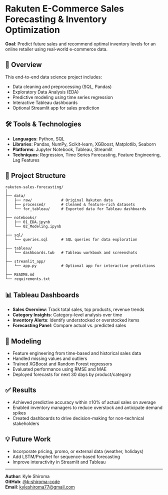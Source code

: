 # Rakuten E-Commerce Sales Forecasting & Inventory Optimization

**Goal**: Predict future sales and recommend optimal inventory levels for an online retailer using real-world e-commerce data.

## 🚀 Overview

This end-to-end data science project includes:
- Data cleaning and preprocessing (SQL, Pandas)
- Exploratory Data Analysis (EDA)
- Predictive modeling using time series regression
- Interactive Tableau dashboards
- Optional Streamlit app for sales prediction

## 🛠️ Tools & Technologies
- **Languages**: Python, SQL
- **Libraries**: Pandas, NumPy, Scikit-learn, XGBoost, Matplotlib, Seaborn
- **Platforms**: Jupyter Notebook, Tableau, Streamlit
- **Techniques**: Regression, Time Series Forecasting, Feature Engineering, Lag Features

## 🧩 Project Structure

```
rakuten-sales-forecasting/
│
├── data/
│   ├── raw/             # Original Rakuten data
│   ├── processed/       # Cleaned & feature-rich datasets
│   └── for_tableau/     # Exported data for Tableau dashboards
│
├── notebooks/
│   ├── 01_EDA.ipynb
│   └── 02_Modeling.ipynb
│
├── sql/
│   └── queries.sql      # SQL queries for data exploration
│
├── tableau/
│   └── dashboards.twb   # Tableau workbook and screenshots
│
├── streamlit_app/
│   └── app.py           # Optional app for interactive predictions
│
├── README.md
└── requirements.txt
```

## 📊 Tableau Dashboards
- **Sales Overview**: Track total sales, top products, revenue trends
- **Category Insights**: Category-level analysis over time
- **Inventory Alerts**: Identify understocked or overstocked items
- **Forecasting Panel**: Compare actual vs. predicted sales

## 🤖 Modeling
- Feature engineering from time-based and historical sales data
- Handled missing values and outliers
- Trained XGBoost and Random Forest regressors
- Evaluated performance using RMSE and MAE
- Deployed forecasts for next 30 days by product/category

## ✅ Results
- Achieved predictive accuracy within ±10% of actual sales on average
- Enabled inventory managers to reduce overstock and anticipate demand spikes
- Created dashboards to drive decision-making for non-technical stakeholders

## 💡 Future Work
- Incorporate pricing, promo, or external data (weather, holidays)
- Add LSTM/Prophet for sequence-based forecasting
- Improve interactivity in Streamlit and Tableau

---

**Author**: Kyle Shiroma  
**GitHub**: [@k-shiroma-code](https://github.com/k-shiroma-code)  
**Email**: kyleshiroma77@gmail.com
